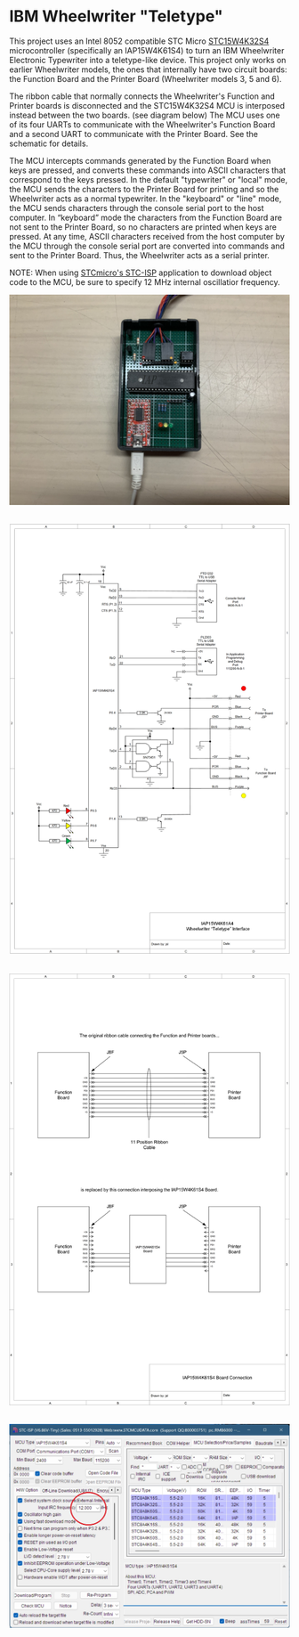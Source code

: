# IBM Wheelwriter "Teletype"
This project uses an Intel 8052 compatible STC Micro [STC15W4K32S4](https://www.stcmicro.com/datasheet/STC15W4K32S4-en.pdf) microcontroller (specifically an IAP15W4K61S4) to turn an IBM Wheelwriter Electronic Typewriter into a teletype-like device. This project only works on earlier Wheelwriter models, the ones that internally have two circuit boards: the Function Board and the Printer Board (Wheelwriter models 3, 5 and 6).

The ribbon cable that normally connects the Wheelwriter's Function and Printer boards is disconnected and the STC15W4K32S4 MCU is interposed instead between the two boards. (see diagram below) The MCU uses one of its four UARTs to communicate with the Wheelwriter's Function Board and a second UART to communicate with the Printer Board. See the schematic for details.

The MCU intercepts commands generated by the Function Board when keys are pressed, and converts these commands into ASCII characters that correspond to the keys pressed. In the default "typewriter" or "local" mode, the MCU sends the characters to the Printer Board for printing and so the Wheelwriter acts as a normal typewriter. In the "keyboard" or "line" mode, the MCU sends characters through the console serial port to the host computer. In “keyboard” mode the characters from the Function Board are not sent to the Printer Board, so no characters are printed when keys are pressed. At any time, ASCII characters received from the host computer by the MCU through the console serial port are converted into commands and sent to the Printer Board. Thus, the Wheelwriter acts as a serial printer.

NOTE: When using [STCmicro's STC-ISP](https://www.stcmicro.com/rjxz.html) application to download object code to the MCU, be sure to specify 12 MHz internal oscillatior frequency.  
<p align="center"><img src="/images/Wheelwriter Interface.JPEG"/>
  &nbsp;&nbsp;&nbsp;&nbsp;
<p align="center"><img src="/images/Schematic-1.png"/>
  &nbsp;&nbsp;&nbsp;&nbsp;
<p align="center"><img src="/images/IAP15W4K61S4 Connection.png/">
  &nbsp;&nbsp;&nbsp;&nbsp;
<p align="center"><img src="/images/STC-ISP.png/">
